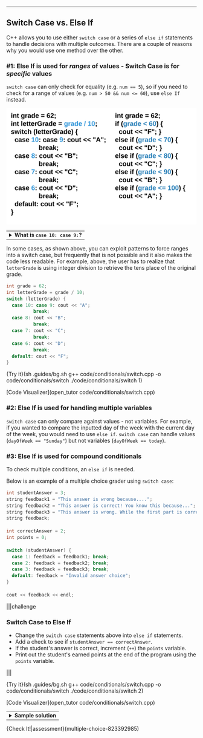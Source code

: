---

## Switch Case vs. Else If

C++ allows you to use either `switch case` or a series of `else if` statements to handle decisions with multiple outcomes. There are a couple of reasons why you would use one method over the other.

### #1: Else If is used for *ranges* of values - Switch Case is for *specific* values
`switch case` can only check for equality (e.g. `num == 5`), so if you need to check for a range of values (e.g. `num > 50 && num <= 60`), use `else If` instead.

![.guides/img/SwitchCaseElseIf](.guides/img/SwitchCaseElseIf.png)

<table><tbody ><tr><td><details><summary>
	<b>What is <code>case 10: case 9:</code>?</b>
</summary><br>

Sometimes, the code for multiple cases is the same. Instead of repeating code, you can list multiple cases before the code. Here is another example:

```c++
int month = 2;
int year = 2000;
int numDays = 0;

switch (month) {
  case 1: case 3: case 5:
  case 7: case 8: case 10:
  case 12:
    numDays = 31;
    break;
  case 4: case 6:
  case 9: case 11:
    numDays = 30;
    break;
  case 2:
    if (((year % 4 == 0) &&
       ! (year % 100 == 0)) ||
         (year % 400 == 0))
         numDays = 29;
    else
      numDays = 28;
      break;
  default:
    cout << "Invalid month.";
    break;
}
cout << "Number of Days = " << numDays << endl;
```
	
</details></td></tr></tbody>
</table>

In some cases, as shown above, you can exploit patterns to force ranges into a switch case, but frequently that is not possible and it also makes the code less readable. For example, above, the user has to realize that `letterGrade` is using integer division to retrieve the tens place of the original grade.

```c++
int grade = 62;
int letterGrade = grade / 10;
switch (letterGrade) {
  case 10: case 9: cout << "A"; 
          break;
  case 8: cout << "B"; 
          break;
  case 7: cout << "C"; 
          break;
  case 6: cout << "D"; 
          break;
  default: cout << "F";
}
```

{Try it}(sh .guides/bg.sh g++ code/conditionals/switch.cpp -o code/conditionals/switch ./code/conditionals/switch 1)

[Code Visualizer](open_tutor code/conditionals/switch.cpp)

### #2: Else If is used for handling multiple variables
`switch case` can only compare against values - not variables. For example, if you wanted to compare the inputted day of the week with the current day of the week, you would need to use `else if`. `switch case` can handle values (`dayOfWeek == "Sunday"`) but not variables (`dayOfWeek == today`).

### #3: Else If is used for compound conditionals
To check multiple conditions, an `else if` is needed. 

Below is an example of a multiple choice grader using `switch case`:
```c++
int studentAnswer = 3;
string feedback1 = "This answer is wrong because....";
string feedback2 = "This answer is correct! You know this because...";
string feedback3 = "This answer is wrong. While the first part is correct...";
string feedback;

int correctAnswer = 2;
int points = 0;

switch (studentAnswer) {
  case 1: feedback = feedback1; break;
  case 2: feedback = feedback2; break;
  case 3: feedback = feedback3; break;
  default: feedback = "Invalid answer choice";
}

cout << feedback << endl;
```

|||challenge
### Switch Case to Else If
* Change the `switch case` statements above into `else if` statements.
* Add a check to see if `studentAnswer == correctAnswer`.
* If the student's answer is correct, increment (`++`) the `points` variable.
* Print out the student's earned points at the end of the program using the `points` variable.

|||

{Try it}(sh .guides/bg.sh g++ code/conditionals/switch.cpp -o code/conditionals/switch ./code/conditionals/switch 2)

[Code Visualizer](open_tutor code/conditionals/switch.cpp)

<table><tbody ><tr><td><details><summary>
	<b>Sample solution</b>
</summary><br>

```c++
if (studentAnswer == 1) {
  cout << feedback1 << endl;
}
else if (studentAnswer == 2) {
  cout << feedback2 << endl;
}
else if (studentAnswer == 3) {
  cout << feedback3 << endl;
}
else {
  cout << feedback << endl;
}

if (studentAnswer == correctAnswer) {
  points++;
}

cout << points << endl;
```

</details></td></tr></tbody>
</table>

{Check It!|assessment}(multiple-choice-823392985)
